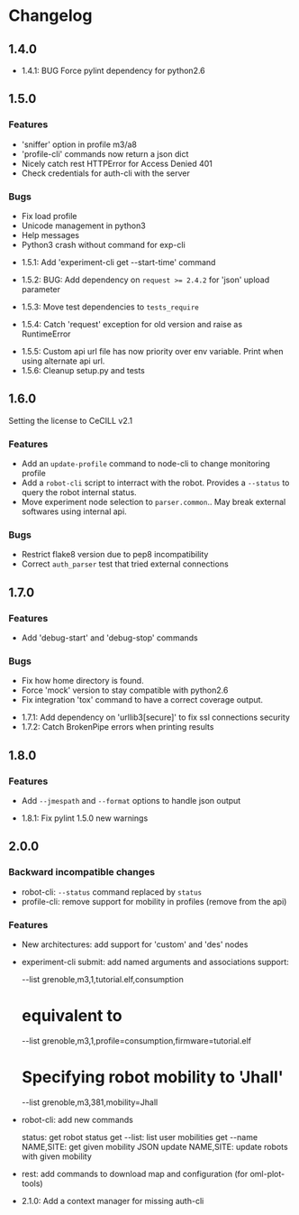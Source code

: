 Changelog
=========

1.4.0
-----

- 1.4.1: BUG Force pylint dependency for python2.6

1.5.0
-----

### Features ###

+ 'sniffer' option in profile m3/a8
+ 'profile-cli' commands now return a json dict
+ Nicely catch rest HTTPError for Access Denied 401
+ Check credentials for auth-cli with the server

### Bugs ###

- Fix load profile
- Unicode management in python3
- Help messages
- Python3 crash without command for exp-cli

+ 1.5.1: Add 'experiment-cli get --start-time' command
- 1.5.2: BUG: Add dependency on `request >= 2.4.2` for 'json' upload parameter
+ 1.5.3: Move test dependencies to `tests_require`
- 1.5.4: Catch 'request' exception for old version and raise as RuntimeError
+ 1.5.5: Custom api url file has now priority over env variable.
         Print when using alternate api url.
+ 1.5.6: Cleanup setup.py and tests


1.6.0
-----

Setting the license to CeCILL v2.1

### Features ###

+ Add an `update-profile` command to node-cli to change monitoring profile
+ Add a `robot-cli` script to interract with the robot.
  Provides a `--status` to query the robot internal status.
+ Move experiment node selection to `parser.common`..
  May break external softwares using internal api.

### Bugs ###

- Restrict flake8 version due to pep8 incompatibility
- Correct `auth_parser` test that tried external connections

1.7.0
-----

### Features ###

+ Add 'debug-start' and 'debug-stop' commands

### Bugs ###

- Fix how home directory is found.
- Force 'mock' version to stay compatible with python2.6
- Fix integration 'tox' command to have a correct coverage output.

+ 1.7.1: Add dependency on 'urllib3[secure]' to fix ssl connections security
+ 1.7.2: Catch BrokenPipe errors when printing results


1.8.0
-----

### Features ###

+ Add `--jmespath` and `--format` options to handle json output

+ 1.8.1: Fix pylint 1.5.0 new warnings


2.0.0
-----

### Backward incompatible changes ###

- robot-cli: `--status` command replaced by `status`
- profile-cli: remove support for mobility in profiles (remove from the api)

### Features ###

+ New architectures: add support for 'custom' and 'des' nodes
+ experiment-cli submit: add named arguments and associations support:

    --list grenoble,m3,1,tutorial.elf,consumption
    # equivalent to
    --list grenoble,m3,1,profile=consumption,firmware=tutorial.elf

    # Specifying robot mobility to 'Jhall'
    --list grenoble,m3,381,mobility=Jhall
+ robot-cli: add new commands

    status: get robot status
    get --list: list user mobilities
    get --name NAME,SITE: get given mobility JSON
    update NAME,SITE: update robots with given mobility

+ rest: add commands to download map and configuration (for oml-plot-tools)

+ 2.1.0: Add a context manager for missing auth-cli

